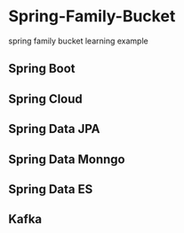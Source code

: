 # Spring-Family-Bucket
spring family bucket learning example
## Spring Boot

## Spring Cloud

## Spring Data JPA

## Spring Data Monngo

## Spring Data ES

## Kafka
